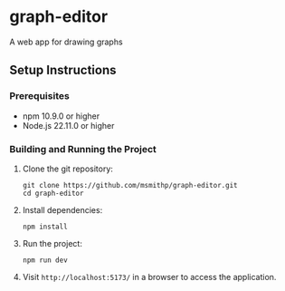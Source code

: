 # graph-editor

A web app for drawing graphs

## Setup Instructions

### Prerequisites

* npm 10.9.0 or higher
* Node.js 22.11.0 or higher

### Building and Running the Project

1. Clone the git repository:

    ```
    git clone https://github.com/msmithp/graph-editor.git
    cd graph-editor
    ```

2. Install dependencies:

    ```
    npm install
    ```

3. Run the project:

    ```
    npm run dev
    ```

4. Visit `http://localhost:5173/` in a browser to access the application.
